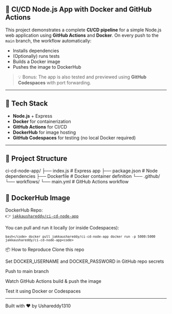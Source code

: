 ## 🚀 CI/CD Node.js App with Docker and GitHub Actions

This project demonstrates a complete **CI/CD pipeline** for a simple Node.js web application using **GitHub Actions** and **Docker**. On every push to the `main` branch, the workflow automatically:

- Installs dependencies
- (Optionally) runs tests
- Builds a Docker image
- Pushes the image to DockerHub

> 💡 Bonus: The app is also tested and previewed using **GitHub Codespaces** with port forwarding.

---

## 🔧 Tech Stack

- **Node.js** + Express
- **Docker** for containerization
- **GitHub Actions** for CI/CD
- **DockerHub** for image hosting
- **GitHub Codespaces** for testing (no local Docker required)

---

## 📁 Project Structure

ci-cd-node-app/
├── index.js # Express app
├── package.json # Node dependencies
├── Dockerfile # Docker container definition
└── .github/
└── workflows/
└── main.yml # GitHub Actions workflow


## 🐳 DockerHub Image

DockerHub Repo:  
👉 [`jakkaushareddy/ci-cd-node-app`](https://hub.docker.com/r/jakkaushareddy/ci-cd-node-app)

You can pull and run it locally (or inside Codespaces):

<code>```bash</code>
docker pull jakkaushareddy/ci-cd-node-app
docker run -p 5000:5000 jakkaushareddy/ci-cd-node-app<code>```</code>

📦 How to Reproduce
Clone this repo

Set DOCKER_USERNAME and DOCKER_PASSWORD in GitHub repo secrets

Push to main branch

Watch GitHub Actions build & push the image

Test it using Docker or Codespaces

---
Built with ❤️ by Ushareddy1310
